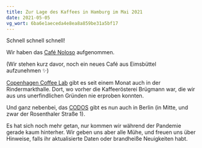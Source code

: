 ```yaml
---
title: Zur Lage des Kaffees in Hamburg im Mai 2021
date: 2021-05-05
vg_wort: 6ba6e1aeceda4e8ea8a859be31a5bf17
---
```


Schnell schnell schnell!

Wir haben das [Café Noloso](/cafes/cafe-noloso/) aufgenommen.

(Wir stehen kurz davor, noch ein neues Café aus Eimsbüttel aufzunehmen ✨)

[Copenhagen Coffee Lab](/cafes/copenhagen-coffee-lab/) gibt es seit einem Monat auch in der Rindermarkthalle. Dort, wo vorher die Kaffeerösterei Brügmann war, die wir aus uns unerfindlichen Gründen nie erproben konnten.

Und ganz nebenbei, das [CODOS](/cafes/codos/) gibt es nun auch in Berlin (in Mitte, und zwar der Rosenthaler Straße 1).

Es hat sich noch mehr getan, nur kommen wir während der Pandemie gerade kaum hinterher. Wir geben uns aber alle Mühe, und freuen uns über Hinweise, falls ihr aktualisierte Daten oder brandheiße Neuigkeiten habt.